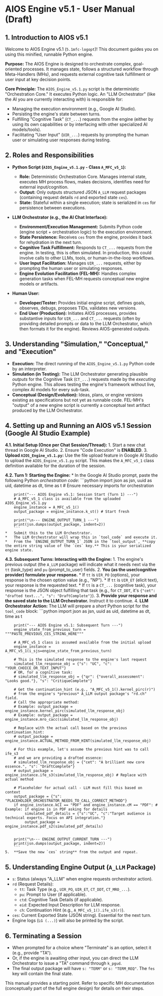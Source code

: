 # AIOS Engine v5.1 - User Manual (Draft)

## 1. Introduction to AIOS v5.1

Welcome to AIOS Engine v5.1 (`5.1mfc-logopt`)! This document guides you on using this minified, runnable Python engine.

**Purpose:** The AIOS Engine is designed to orchestrate complex, goal-oriented processes. It manages state, follows a structured workflow through Meta-Handlers (MHs), and requests external cognitive task fulfillment or user input at key decision points.

**Core Principle:** The `AIOS_Engine_v5.1.py` script is the deterministic "Orchestration Core." It executes Python logic. An "LLM Orchestrator" (like the AI you are currently interacting with) is responsible for:
*   Managing the execution environment (e.g., Google AI Studio).
*   Persisting the engine's state between turns.
*   Fulfilling "Cognitive Task" (`CT_...`) requests from the engine (either by using its own capabilities or by interfacing with other specialized AI models/tools).
*   Facilitating "User Input" (`UIR_...`) requests by prompting the human user or simulating user responses during testing.

## 2. Roles and Responsibilities

*   **Python Script (`AIOS_Engine_v5.1.py` - Class `A_MFC_v5_1`):**
    *   **Role:** Deterministic Orchestration Core. Manages internal state, executes MH process flows, makes decisions, identifies need for external input/cognition.
    *   **Output:** Only outputs structured JSON `A_LLM` request packages (containing request details `rd` and exported state `ces`).
    *   **State:** Stateful within a single execution; state is serialized in `ces` for persistence between executions.

*   **LLM Orchestrator (e.g., the AI Chat Interface):**
    *   **Environment/Execution Management:** Submits Python code (engine script + orchestration logic) to the execution environment.
    *   **State Persistence:** Receives `ces` from the engine, provides it back for rehydration in the next turn.
    *   **Cognitive Task Fulfillment:** Responds to `CT_...` requests from the engine. In testing, this is often simulated. In production, this could involve calls to other LLMs, tools, or human-in-the-loop workflows.
    *   **User Input Facilitation:** Manages `UIR_...` requests, either by prompting the human user or simulating responses.
    *   **Engine Evolution Facilitation (FEL-MH):** Handles complex generation tasks when FEL-MH requests conceptual new engine models or artifacts.

*   **Human User:**
    *   **Developer/Tester:** Provides initial engine script, defines goals, observes, debugs, proposes TIDs, validates new versions.
    *   **End User (Production):** Initiates AIOS processes, provides substantive inputs for `UIR_...` and `CT_...` requests (often by providing detailed prompts or data to the LLM Orchestrator, which then formats it for the engine). Reviews AIOS-generated outputs.

## 3. Understanding "Simulation," "Conceptual," and "Execution"

*   **Execution:** The direct running of the `AIOS_Engine_v5.1.py` Python code by an interpreter.
*   **Simulation (in Testing):** The LLM Orchestrator generating plausible *outputs* for the Cognitive Task (`CT_...`) requests made by the *executing* Python engine. This allows testing the engine's framework without live, complex AI models for every sub-task.
*   **Conceptual (Design/Evolution):** Ideas, plans, or engine versions existing as specifications but not yet as runnable code. FEL-MH's "output" of a new engine script is currently a conceptual text artifact produced by the LLM Orchestrator.

## 4. Setting up and Running an AIOS v5.1 Session (Google AI Studio Example)

**4.1. Initial Setup (Once per Chat Session/Thread):**
    1.  Start a new chat thread in Google AI Studio.
    2.  Ensure "Code Execution" is **ENABLED**.
    3.  **Upload `AIOS_Engine_v5.1.py`:** Use the file upload feature in Google AI Studio to upload the `AIOS_Engine_v5.1.py` script. This makes the `A_MFC_v5_1` class definition available for the duration of the session.

**4.2. Turn 1: Starting the Engine:**
    *   In the Google AI Studio prompt, paste the following Python *orchestration code*:
        ```python
        import json as jsn, uuid as uid, datetime as dt, time as t # Ensure necessary imports for orchestration

        print("--- AIOS Engine v5.1: Session Start (Turn 1) ---")
        # A_MFC_v5_1 class is available from the uploaded AIOS_Engine_v5.1.py
        engine_instance = A_MFC_v5_1() 
        output_package = engine_instance.k_st() # Start fresh
        
        print("\n--- ENGINE_OUTPUT_TURN_1 ---")
        print(jsn.dumps(output_package, indent=2))
        ```
    *   Submit this to the LLM Orchestrator.
    *   The LLM Orchestrator will wrap this in `tool_code` and execute it.
    *   From the `ENGINE_OUTPUT_TURN_1` JSON in the `tool_output`, **copy the entire string value of the `ces` key.** This is your serialized engine state.

**4.3. Subsequent Turns: Interacting with the Engine:**
    1.  The engine's previous output (the `A_LLM` package) will indicate what it needs next via the `tt` (task_type) and `pu` (prompt_to_user) fields.
    2.  **You (as the user/cognitive provider) formulate your response.**
        *   If `tt` is `UIR_PO` (options), your response is the chosen option value (e.g., "NP").
        *   If `tt` is `UIR_ET` (elicit text), your response is the requested text.
        *   If `tt` is a `CT_...` (cognitive task), your response is the JSON object fulfilling that task (e.g., for `CT_DDT`, it's `{"cet": "drafted text...", "s": "DraftComplete"}`).
    3.  **Provide your response and the saved state to the LLM Orchestrator.** Instruct it to continue.
    4.  **LLM Orchestrator Action:** The LLM will prepare a *short* Python script for the `tool_code` block:
        ```python
        import json as jsn, uuid as uid, datetime as dt, time as t

        print("--- AIOS Engine v5.1: Subsequent Turn ---")
        engine_state_from_previous_turn = """PASTE_PREVIOUS_CES_STRING_HERE"""
        
        # A_MFC_v5_1 class is assumed available from the initial upload
        engine_instance = A_MFC_v5_1(i_sjs=engine_state_from_previous_turn)
        
        # This is the simulated response to the engine's last request
        simulated_llm_response_obj = {"s": "UC", "c": "YOUR_CHOICE_OR_TEXT_INPUT"} 
        # OR, for a cognitive task:
        # simulated_llm_response_obj = {"qr": {"overall_assessment": "Looks good."}, "s": "CritiqueComplete"}

        # Get the continuation_hint (e.g., "A_MFC_v5_1().kernel_pirc(r)") 
        # from the engine's *previous* A_LLM output package's "rd.ch" field.
        # Call the appropriate method:
        # Example: output_package = engine_instance.kernel_pirc(simulated_llm_response_obj)
        # Example: output_package = engine_instance.mro_cacc(simulated_llm_response_obj)
        
        # Replace with the actual call based on the previous continuation_hint:
        # output_package = engine_instance.ACTUAL_METHOD_FROM_HINT(simulated_llm_response_obj)
        
        # For this example, let's assume the previous hint was to call ife_s3
        # and we are providing a drafted essence:
        # simulated_llm_response_obj = {"cet": "A brilliant new core essence.", "s": "DraftComplete"}
        # output_package = engine_instance.ife_s3(simulated_llm_response_obj) # Replace with actual method

        # Placeholder for actual call - LLM must fill this based on context
        output_package = {"s": "PLACEHOLDER_ORCHESTRATOR_NEEDS_TO_CALL_CORRECT_METHOD"}
        if engine_instance.kCI == "PDF" and engine_instance.cM == "PDF": # Example: if engine is in PDF asking for details
             simulated_pdf_details = {"s":"UC", "c":"Target audience is technical experts. Focus on API integration."}
             output_package = engine_instance.pdf_s2(simulated_pdf_details)


        print("\n--- ENGINE_OUTPUT_CURRENT_TURN ---")
        print(jsn.dumps(output_package, indent=2))
        ```
    5.  **Save the new `ces` string** from the output and repeat.

## 5. Understanding Engine Output (`A_LLM` Package)
*   `s`: Status (always "A_LLM" when engine requests orchestrator action).
*   `rd` (Request Details):
    *   `tt`: Task Type (e.g., `UIR_PO`, `UIR_ET`, `CT_DDT`, `CT_MRO_...`).
    *   `pu`: Prompt to User (if applicable).
    *   `ctd`: Cognitive Task Details (if applicable).
    *   `eid`: Expected Input Description for LLM response.
    *   `ch`: Continuation Hint (e.g., `A_MFC_v5_1().ife_s3(r)`).
*   `ces`: Current Exported State (JSON string). Essential for the next turn.
*   Engine logs (`LG (...)`) will also be printed by the script.

## 6. Terminating a Session
*   When prompted for a choice where "Terminate" is an option, select it (e.g., provide "TA").
*   Or, if the engine is awaiting other input, you can direct the LLM Orchestrator to issue a "TA" command through `k_pgud`.
*   The final output package will have `s: "TERM"` or `s: "TERM_REQ"`. The `fes` key will contain the final state.

This manual provides a starting point. Refer to specific MH documentation (conceptually part of the full engine design) for details on their steps.